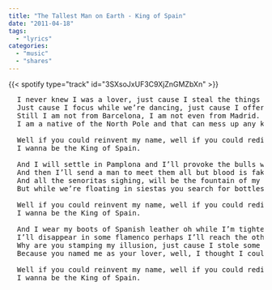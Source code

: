```yaml
---
title: "The Tallest Man on Earth - King of Spain"
date: "2011-04-18"
tags:
  - "lyrics"
categories:
  - "music"
  - "shares"
---
```


{{< spotify type="track" id="3SXsoJxUF3C9XjZnGMZbXn" >}}

<pre>
  I never knew I was a lover, just cause I steal the things you hide,
  Just cause I focus while we’re dancing, just cause I offered you a ride.
  Still I am not from Barcelona, I am not even from Madrid.
  I am a native of the North Pole and that can mess up any kid.

  Well if you could reinvent my name, well if you could redirect my day, 
  I wanna be the King of Spain. 

  And I will settle in Pamplona and I’ll provoke the bulls with words
  And then I’ll send a man to meet them all but blood is fake, so I have heard.
  And all the senoritas sighing, will be the fountain of my lies.
  But while we’re floating in siestas you search for bottles and for knives.

  Well if you could reinvent my name, well if you could redirect my day,
  I wanna be the King of Spain.

  And I wear my boots of Spanish leather oh while I’m tightening my crown.
  I’ll disappear in some flamenco perhaps I’ll reach the other side.
  Why are you stamping my illusion, just cause I stole some eagle’s wings?
  Because you named me as your lover, well, I thought I could be anything.

  Well if you could reinvent my name, well if you could redirect my day,
  I wanna be the King of Spain.
</pre>
